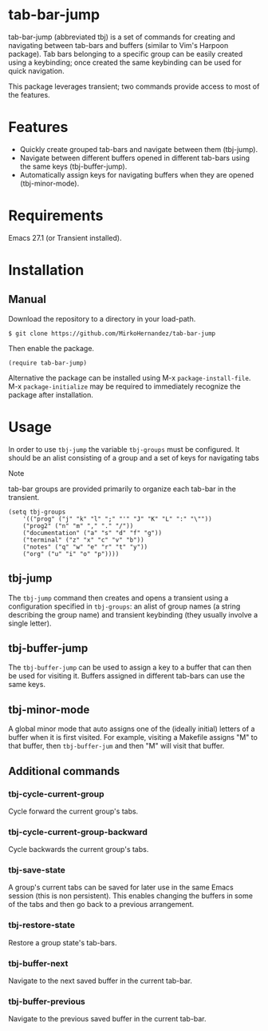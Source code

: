 # tab-bar-jump 

tab-bar-jump (abbreviated tbj) is a set of commands for creating and
navigating between tab-bars and buffers (similar to Vim's Harpoon
package). Tab bars belonging to a specific group can be easily created
using a keybinding; once created the same keybinding can be used for
quick navigation. 

This package leverages transient; two commands provide access to most
of the features.

# Features

- Quickly create grouped tab-bars and navigate between them (tbj-jump).
- Navigate between different buffers opened in different tab-bars
  using the same keys (tbj-buffer-jump).
- Automatically assign keys for navigating buffers when they are
  opened (tbj-minor-mode).

# Requirements

Emacs 27.1 (or Transient installed).

# Installation

## Manual
Download the repository to a directory in your load-path.

```console
$ git clone https://github.com/MirkoHernandez/tab-bar-jump
```
Then enable the package.

```emacs-lisp
(require tab-bar-jump)
```

Alternative the package can be installed using M-x `package-install-file`.
M-x `package-initialize` may be required to immediately recognize the
package after installation.

# Usage

In order to use `tbj-jump` the variable  `tbj-groups` must be configured. It should be an alist
consisting of a group and a set of keys for navigating tabs 

> [!NOTE] 
> tab-bar groups are provided primarily to organize each
> tab-bar in the transient.

``` emacs-lisp
(setq tbj-groups 
	'(("prog" ("j" "k" "l" ";" "'" "J" "K" "L" ":" "\""))
	("prog2" ("n" "m" "," "." "/"))
	("documentation" ("a" "s" "d" "f" "g"))
	("terminal" ("z" "x" "c" "v" "b"))
	("notes" ("q" "w" "e" "r" "t" "y"))
	("org" ("u" "i" "o" "p"))))
```

## tbj-jump 
The `tbj-jump` command then creates and opens a transient using a
configuration specified in `tbj-groups`: an alist of group names (a
string describing the group name) and transient keybinding (they
usually involve a single letter).

## tbj-buffer-jump 
The `tbj-buffer-jump` can be used to assign a key to a buffer that can then be used 
 for visiting it. Buffers assigned in different tab-bars can use the same keys.

## tbj-minor-mode
A global minor mode that auto assigns one of the (ideally initial)
letters of a buffer when it is first visited. For example, visiting a
Makefile assigns "M" to that buffer, then `tbj-buffer-jum` and then
"M" will visit that buffer.

## Additional  commands

### tbj-cycle-current-group 

Cycle forward the current group's tabs.

### tbj-cycle-current-group-backward

Cycle backwards the current group's tabs.

### tbj-save-state

A group's current tabs can be saved for later use in the same Emacs
session (this is non persistent). This enables changing the buffers in
some of the tabs and then go back to a previous arrangement.

### tbj-restore-state

Restore a group state's tab-bars.

### tbj-buffer-next

Navigate to the next saved buffer in the current tab-bar.

### tbj-buffer-previous

Navigate to the previous saved buffer in the current tab-bar.
